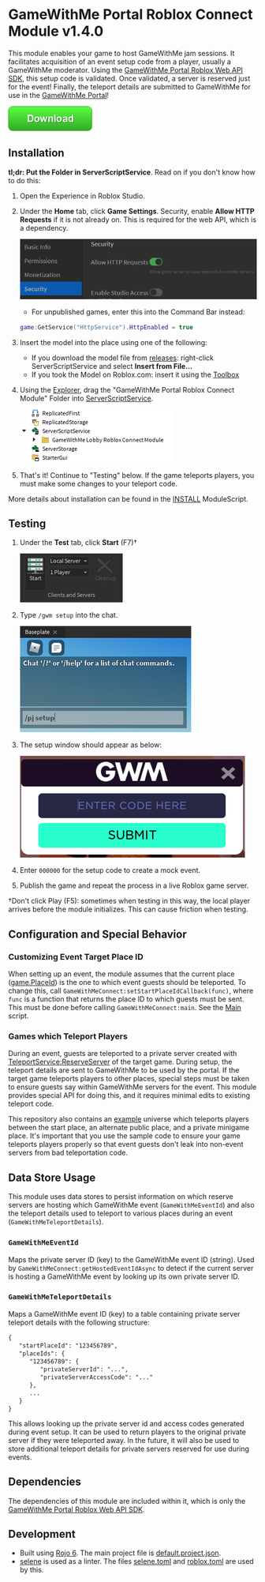# GameWithMe Portal Roblox Connect Module v1.4.0

This module enables your game to host GameWithMe jam sessions. It facilitates acquisition of an event setup code from a player, usually a GameWithMe moderator. Using the [GameWithMe Portal Roblox Web API SDK](https://github.com/SuperAwesomeLTD/gwm-portal-roblox-web-api-sdk/tree/GameWithMe-rebrand), this setup code is validated. Once validated, a server is reserved just for the event! Finally, the teleport details are submitted to GameWithMe for use in the [GameWithMe Portal](https://www.roblox.com/games/7649372402)!

[![Download](img/download.png)](https://github.com/SuperAwesomeLTD/gwm-portal-roblox-connect-module/releases)

## Installation

**tl;dr: Put the Folder in ServerScriptService**. Read on if you don't know how to do this:

1. Open the Experience in Roblox Studio.

2. Under the **Home** tab, click **Game Settings**. Security, enable **Allow HTTP Requests** if it is not already on. This is required for the web API, which is a dependency.

   ![Allowing HTTP requests in Game Settings](img/allow-http-requests.png)
   - For unpublished games, enter this into the Command Bar instead:

   ```lua
   game:GetService("HttpService").HttpEnabled = true
   ```

3. Insert the model into the place using one of the following:

   - If you download the model file from [releases](https://github.com/SuperAwesomeLTD/gwm-portal-roblox-connect-module/releases/latest): right-click ServerScriptService and select **Insert from File...**
   - If you took the Model on Roblox.com: insert it using the [Toolbox](https://developer.roblox.com/en-us/resources/studio/Toolbox)

4. Using the [Explorer](https://developer.roblox.com/en-us/resources/studio/Explorer), drag the "GameWithMe Portal Roblox Connect Module" Folder into [ServerScriptService](https://developer.roblox.com/en-us/api-reference/class/ServerScriptService).

   ![Installation](img/install.png)

5. That's it! Continue to "Testing" below. If the game teleports players, you must make some changes to your teleport code.

More details about installation can be found in the [INSTALL](src/GameWithMeConnect/INSTALL.lua) ModuleScript.

## Testing

1. Under the **Test** tab, click **Start** (F7)&dagger;

   ![Starting a test server](img/start-test.png)

2. Type `/gwm setup` into the chat.

   ![Chat Command](img/gwm-setup.png)

3. The setup window should appear as below:

   ![Setup Window](img/ui.png)

4. Enter `000000` for the setup code to create a mock event.

5. Publish the game and repeat the process in a live Roblox game server.

&dagger;Don't click Play (F5): sometimes when testing in this way, the local player arrives before the module initializes. This can cause friction when testing.

## Configuration and Special Behavior

### Customizing Event Target Place ID

When setting up an event, the module assumes that the current place ([game.PlaceId](https://developer.roblox.com/en-us/api-reference/property/DataModel/PlaceId)) is the one to which event guests should be teleported. To change this, call `GameWithMeConnect:setStartPlaceIdCallback(func)`, where `func` is a function that returns the place ID to which guests must be sent. This must be done before calling `GameWithMeConnect:main`. See the [Main](src/Main.server.lua) script.

### Games which Teleport Players

During an event, guests are teleported to a private server created with [TeleportService:ReserveServer](https://developer.roblox.com/en-us/api-reference/function/TeleportService/ReserveServer) of the target game. During setup, the teleport details are sent to GameWithMe to be used by the portal. If the target game teleports players to other places, special steps must be taken to ensure guests say within GameWithMe servers for the event. This module provides special API for doing this, and it requires minimal edits to existing teleport code.

This repository also contains an [example](example) universe which teleports players between the start place, an alternate public place, and a private minigame place. It's important that you use the sample code to ensure your game teleports players properly so that event guests don't leak into non-event servers from bad teleportation code.

## Data Store Usage

This module uses data stores to persist information on which reserve servers are hosting which GameWithMe event (`GameWithMeEventId`) and also the teleport details used to teleport to various places during an event (`GameWithMeTeleportDetails`).

### `GameWithMeEventId`

Maps the private server ID (key) to the GameWithMe event ID (string). Used by `GameWithMeConnect:getHostedEventIdAsync` to detect if the current server is hosting a GameWithMe event by looking up its own private server ID.

### `GameWithMeTeleportDetails`

Maps a GameWithMe event ID (key) to a table containing private server teleport details with the following structure:

```plain
{
   "startPlaceId": "123456789",
   "placeIds": {
      "123456789": {
         "privateServerId": "...",
         "privateServerAccessCode": "..."
      },
      ...
   }
}
```

This allows looking up the private server id and access codes generated during event setup. It can be used to return players to the original private server if they were teleported away. In the future, it will also be used to store additional teleport details for private servers reserved for use during events.

## Dependencies

The dependencies of this module are included within it, which is only the [GameWithMe Portal Roblox Web API SDK](https://github.com/SuperAwesomeLTD/gwm-portal-roblox-web-api-sdk/tree/GameWithMe-rebrand).

## Development

- Built using [Rojo 6](https://github.com/rojo-rbx/rojo). The main project file is [default.project.json](default.project.json).
- [selene](https://github.com/Kampfkarren/selene) is used as a linter. The files [selene.toml](selene.toml) and [roblox.toml](roblox.toml) are used by this.
